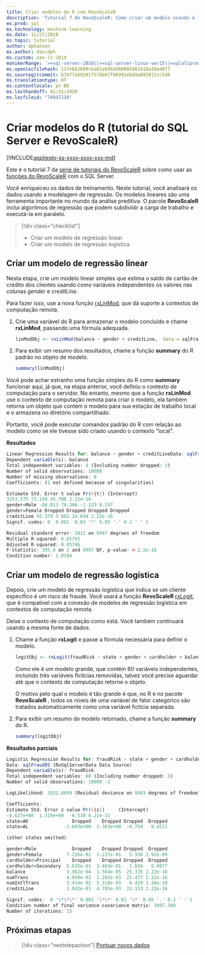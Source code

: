```yaml
---
title: Criar modelos do R com RevoScaleR
description: 'Tutorial 7 do RevoScaleR: Como criar um modelo usando a linguagem R no SQL Server.'
ms.prod: sql
ms.technology: machine-learning
ms.date: 11/27/2018
ms.topic: tutorial
author: dphansen
ms.author: davidph
ms.custom: seo-lt-2019
monikerRange: '>=sql-server-2016||>=sql-server-linux-ver15||=sqlallproducts-allversions'
ms.openlocfilehash: 11feb62609cba61a695dd60085461410a38ed0f7
ms.sourcegitcommit: b78f7ab9281f570b87f96991ebd9a095812cc546
ms.translationtype: HT
ms.contentlocale: pt-BR
ms.lasthandoff: 01/31/2020
ms.locfileid: "74947230"
---
```

# <a name="create-r-models-sql-server-and-revoscaler-tutorial"></a>Criar modelos do R (tutorial do SQL Server e RevoScaleR)
[!INCLUDE[appliesto-ss-xxxx-xxxx-xxx-md](../../includes/appliesto-ss-xxxx-xxxx-xxx-md.md)]

Este é o tutorial 7 da [série de tutoriais do RevoScaleR](deepdive-data-science-deep-dive-using-the-revoscaler-packages.md) sobre como usar as [funções do RevoScaleR](https://docs.microsoft.com/machine-learning-server/r-reference/revoscaler/revoscaler) com o SQL Server.

Você enriqueceu os dados de treinamento. Neste tutorial, você analisará os dados usando a modelagem de regressão. Os modelos lineares são uma ferramenta importante no mundo da análise preditiva. O pacote **RevoScaleR** inclui algoritmos de regressão que podem subdividir a carga de trabalho e executá-la em paralelo.

> [!div class="checklist"]
> * Criar um modelo de regressão linear
> * Criar um modelo de regressão logística

## <a name="create-a-linear-regression-model"></a>Criar um modelo de regressão linear

Nesta etapa, crie um modelo linear simples que estima o saldo de cartão de crédito dos clientes usando como variáveis independentes os valores nas colunas *gender* e *creditLine*.
  
Para fazer isso, use a nova função [rxLinMod](https://docs.microsoft.com/machine-learning-server/r-reference/revoscaler/rxlinmod), que dá suporte a contextos de computação remota.
  
1. Crie uma variável do R para armazenar o modelo concluído e chame **rxLinMod**, passando uma fórmula adequada.
  
    ```R
    linModObj <- rxLinMod(balance ~ gender + creditLine,  data = sqlFraudDS)
    ```
  
2. Para exibir um resumo dos resultados, chame a função **summary** do R padrão no objeto de modelo.
  
     ```R
     summary(linModObj)
     ```

Você pode achar estranho uma função simples do R como **summary** funcionar aqui, já que, na etapa anterior, você definiu o contexto de computação para o servidor. No entanto, mesmo que a função **rxLinMod** use o contexto de computação remota para criar o modelo, ela também retorna um objeto que contém o modelo para sua estação de trabalho local e o armazena no diretório compartilhado.

Portanto, você pode executar comandos padrão do R com relação ao modelo como se ele tivesse sido criado usando o contexto "local".

**Resultados**

```R
Linear Regression Results for: balance ~ gender + creditLineData: sqlFraudDS (RxSqlServerData Data Source)
Dependent variable(s): balance
Total independent variables: 4 (Including number dropped: 1)
Number of valid observations: 10000
Number of missing observations: 0
Coefficients: (1 not defined because of singularities)

Estimate Std. Error t value Pr(>|t|) (Intercept)
3253.575 71.194 45.700 2.22e-16
gender=Male -88.813 78.360 -1.133 0.257
gender=Female Dropped Dropped Dropped Dropped
creditLine 95.379 3.862 24.694 2.22e-16
Signif. codes: 0  0.001  0.01 '*' 0.05 '.' 0.1 ' ' 1

Residual standard error: 3812 on 9997 degrees of freedom
Multiple R-squared: 0.05765
Adjusted R-squared: 0.05746
F-statistic: 305.8 on 2 and 9997 DF, p-value: < 2.2e-16
Condition number: 1.0184
```

## <a name="create-a-logistic-regression-model"></a>Criar um modelo de regressão logística

Depois, crie um modelo de regressão logística que indica se um cliente específico é um risco de fraude. Você usará a função **RevoScaleR** [rxLogit](https://docs.microsoft.com/machine-learning-server/r-reference/revoscaler/rxlogit), que é compatível com a conexão de modelos de regressão logística em contextos de computação remota.

Deixe o contexto de computação como está. Você também continuará usando a mesma fonte de dados.

1. Chame a função **rxLogit** e passe a fórmula necessária para definir o modelo.

    ```R
    logitObj <- rxLogit(fraudRisk ~ state + gender + cardholder + balance + numTrans + numIntlTrans + creditLine, data = sqlFraudDS, dropFirst = TRUE)
    ```
  
    Como ele é um modelo grande, que contém 60 variáveis independentes, incluindo três variáveis fictícias removidas, talvez você precise aguardar até que o contexto de computação retorne o objeto.
    
    O motivo pelo qual o modelo é tão grande é que, no R e no pacote **RevoScaleR** , todos os níveis de uma variável de fator categórico são tratados automaticamente como uma variável fictícia separada.
  
2. Para exibir um resumo do modelo retornado, chame a função **summary** do R.
  
    ```R
    summary(logitObj)
    ```
  
**Resultados parciais**

```R
Logistic Regression Results for: fraudRisk ~ state + gender + cardholder + balance + numTrans + numIntlTrans + creditLine
Data: sqlFraudDS (RxSqlServerData Data Source)
Dependent variable(s): fraudRisk
Total independent variables: 60 (Including number dropped: 3)
Number of valid observations: 10000 -2

LogLikelihood: 2032.8699 (Residual deviance on 9943 degrees of freedom)

Coefficients:
Estimate Std. Error z value Pr(>|z|)     (Intercept)
-8.627e+00  1.319e+00  -6.538 6.22e-11
state=AK                Dropped    Dropped Dropped  Dropped
state=AL             -1.043e+00  1.383e+00  -0.754   0.4511

(other states omitted)

gender=Male             Dropped    Dropped Dropped  Dropped
gender=Female         7.226e-01  1.217e-01   5.936 2.92e-09
cardholder=Principal    Dropped    Dropped Dropped  Dropped
cardholder=Secondary  5.635e-01  3.403e-01   1.656   0.0977
balance               3.962e-04  1.564e-05  25.335 2.22e-16
numTrans              4.950e-02  2.202e-03  22.477 2.22e-16
numIntlTrans          3.414e-02  5.318e-03   6.420 1.36e-10
creditLine            1.042e-01  4.705e-03  22.153 2.22e-16

Signif. codes:  0 '\*\*\*' 0.001 '\*\*' 0.01 '\*' 0.05 '.' 0.1 ' ' 1
Condition number of final variance-covariance matrix: 3997.308
Number of iterations: 15
```

## <a name="next-steps"></a>Próximas etapas

> [!div class="nextstepaction"]
> [Pontuar novos dados](../../advanced-analytics/tutorials/deepdive-score-new-data.md)